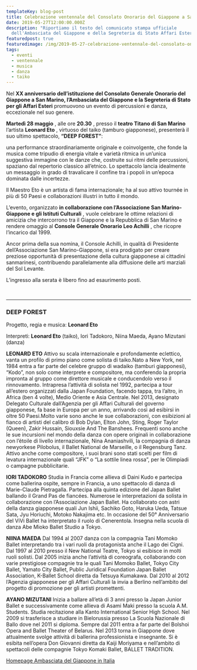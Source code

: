 ```yaml
---
templateKey: blog-post
title: Celebrazione ventennale del Consolato Onorario del Giappone a San Marino
date: 2019-05-27T12:00:00.000Z
description: "Riportiamo il testo del comunicato stampa ufficiale
  dell'Ambasciata del Giappone e della Segreteria di Stato Affari Esteri. "
featuredpost: true
featuredimage: /img/2019-05-27-celebrazione-ventennale-del-consolato-onorario-del-giappone-a-san-marino.jpg
tags:
  - eventi
  - ventennale
  - musica
  - danza
  - taiko
---
```

Nel **XX anniversario dell’istituzione del Consolato Generale Onorario del Giappone a San Marino, l’Ambasciata del Giappone e la Segreteria di Stato per gli Affari Esteri**  promuovono un evento di percussioni e danza, eccezionale nel suo genere. 

**Martedì 28 maggio** , alle ore **20.30** , presso il **teatro Titano di San Marino**  l’artista **Leonard Eto** , virtuoso del taiko (tamburo giapponese), presenterà il suo ultimo spettacolo, **“DEEP FOREST”**:

una performance straordinariamente originale e coinvolgente, che fonde la musica come tripudio di energia vitale e varietà ritmica in un’unica suggestiva immagine con le danze che, costruite sui ritmi delle percussioni, spaziano dal repertorio classico all’etnico. Lo spettacolo lancia idealmente un messaggio in grado di travalicare il confine tra i popoli in un’epoca dominata dalle incertezze. 

Il Maestro Eto è un artista di fama internazionale; ha al suo attivo tournée in più di 50 Paesi e collaborazioni illustri in tutto il mondo. 

L’evento, organizzato **in collaborazione con l’Associazione San Marino-Giappone e gli Istituti Culturali** , vuole celebrare le ottime relazioni di amicizia che intercorrono tra il Giappone e la Repubblica di San Marino e rendere omaggio al **Console Generale Onorario Leo Achilli** , che ricopre l’incarico dal 1999. 

Ancor prima della sua nomina, il Console Achilli, in qualità di Presidente dell’Associazione San Marino-Giappone, si era prodigato per creare preziose opportunità di presentazione della cultura giapponese ai cittadini sanmarinesi, contribuendo parallelamente alla diffusione delle arti marziali del Sol Levante. 

L’ingresso alla serata è libero fino ad esaurimento posti. 

<br/><hr/>

### DEEP FOREST 

Progetto, regia e musica: **Leonard Eto**  

Interpreti: **Leonard Eto**  (taiko), Iori Tadokoro, Niina Maeda, Ayano Mizutani (danza)   

 

 **LEONARD ETO**  Attivo su scala internazionale e profondamente eclettico, vanta un profilo di primo piano come solista di taiko.Nato a New York, nel 1984 entra a far parte del celebre gruppo di wadaiko (tamburi giapponesi), “Kodo”, non solo come interprete e compositore, ma conferendo la propria impronta al gruppo come direttore musicale e conducendolo verso il rinnovamento. Intrapresa l’attività di solista nel 1992, partecipa a tour all’estero organizzati dalla Japan Foundation, facendo tappa, tra l’altro, in Africa (ben 4 volte), Medio Oriente e Asia Centrale. Nel 2013, designato Delegato Culturale dall’Agenzia per gli Affari Culturali del governo giapponese, fa base in Europa per un anno, arrivando così ad esibirsi in oltre 50 Paesi.Molto varie sono anche le sue collaborazioni, con esibizioni al fianco di artisti del calibro di Bob Dylan, Elton John, Sting, Roger Taylor (Queen), Zakir Hussain, Siouxsie And The Banshees. Frequenti sono anche le sue incursioni nel mondo della danza con opere originali in collaborazione con l’étoile di livello internazionale, Nina Ananiashvili, la compagnia di danza newyorkese Pilobolus, il Ballet National de Marseille, o il Regensburg Tanz. Attivo anche come compositore, i suoi brani sono stati scelti per film di levatura internazionale quali “JFK” o “La sottile linea rossa”, per le Olimpiadi o campagne pubblicitarie. 

**IORI TADOKORO**  Studia in Francia come allieva di Daini Kudo e partecipa come ballerina ospite, sempre in Francia, a uno spettacolo di danza di Marie-Claude Pietragalla. Partecipa alla quinta edizione del Japan Ballet ballando il Grand Pas de fiancées. Numerose le interpretazioni da solista in collaborazione con l’Associazione Japan Ballet. Ha collaborato con astri della danza giapponese quali Jun Ishii, Sachiko Goto, Haruka Ueda, Tatsue Sata, Jyu Horiuchi, Motoko Nakajima etc. In occasione del 50° Anniversario del ViVi Ballet ha interpretato il ruolo di Cenerentola. Insegna nella scuola di danza Abe Mioko Ballet Studio a Tokyo. 

**NIINA MAEDA**  Dal 1994 al 2007 danza con la compagnia Tani Momoko Ballet interpretando tra i vari ruoli da protagonista anche il Lago dei Cigni. Dal 1997 al 2010 presso il New National Teatre, Tokyo si esibisce in molti ruoli solisti. Dal 2005 inizia anche l’attività di coreografa, collaborando con varie prestigiose compagnie tra le quali Tani Momoko Ballet, Tokyo City Ballet, Yamato City Ballet, Public Juridical Foundation Japan Ballet Association, K-Ballet School diretta da Tetsuya Kumakawa. Dal 2010 al 2012 l’Agenzia giapponese per gli Affari Culturali la invia a Berlino nell’ambito del progetto di promozione per gli artisti promettenti. 

**AYANO MIZUTANI**  Inizia a ballare all’età di 3 anni presso la Japan Junior Ballet e successivamente come allieva di Asami Maki presso la scuola A.M. Students. Studia recitazione alla Kanto International Senior High School. Nel 2009 si trasferisce a studiare in Bielorussia presso La Scuola Nazionale di Ballo dove nel 2011 si diploma. Sempre dal 2011 entra a far parte del Bolshoi Opera and Ballet Theater of Belarus. Nel 2013 torna in Giappone dove attualmente svolge attività di ballerina professionista e insegnante. Si è esibita nell’opera Don Giovanni diretta da Kaiji Moriyama e nell’ambito di spettacoli delle compagnie Tokyo Komaki Ballet, BALLET TRADITION.

[Homepage Ambasciata del Giappone in Italia](https://www.it.emb-japan.go.jp/jointad/sm/it/index.html)